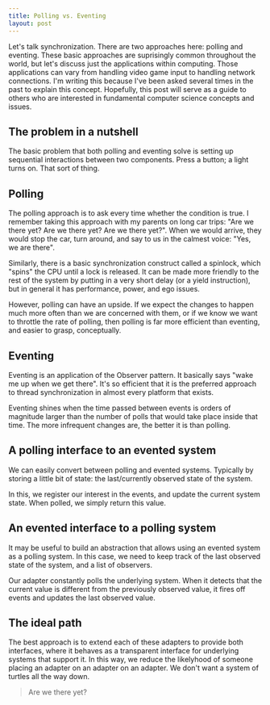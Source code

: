 ```yaml
---
title: Polling vs. Eventing
layout: post
---
```

Let's talk synchronization. There are two approaches here: polling and eventing. These basic approaches are suprisingly common throughout the world, but let's discuss just the applications within computing. Those applications can vary from handling video game input to handling network connections. I'm writing this because I've been asked several times in the past to explain this concept. Hopefully, this post will serve as a guide to others who are interested in fundamental computer science concepts and issues.

## The problem in a nutshell

The basic problem that both polling and eventing solve is setting up sequential interactions between two components. Press a button; a light turns on. That sort of thing.

## Polling

The polling approach is to ask every time whether the condition is true. I remember taking this approach with my parents on long car trips: "Are we there yet? Are we there yet? Are we there yet?". When we would arrive, they would stop the car, turn around, and say to us in the calmest voice: "Yes, we are there".

Similarly, there is a basic synchronization construct called a spinlock, which "spins" the CPU until a lock is released. It can be made more friendly to the rest of the system by putting in a very short delay (or a yield instruction), but in general it has performance, power, and ego issues.

However, polling can have an upside. If we expect the changes to happen much more often than we are concerned with them, or if we know we want to throttle the rate of polling, then polling is far more efficient than eventing, and easier to grasp, conceptually.

## Eventing

Eventing is an application of the Observer pattern. It basically says "wake me up when we get there". It's so efficient that it is the preferred approach to thread synchronization in almost every platform that exists.

Eventing shines when the time passed between events is orders of magnitude larger than the number of polls that would take place inside that time. The more infrequent changes are, the better it is than polling.

## A polling interface to an evented system

We can easily convert between polling and evented systems. Typically by storing a little bit of state: the last/currently observed state of the system.

In this, we register our interest in the events, and update the current system state. When polled, we simply return this value.

## An evented interface to a polling system

It may be useful to build an abstraction that allows using an evented system as a polling system. In this case, we need to keep track of the last observed state of the system, and a list of observers.

Our adapter constantly polls the underlying system. When it detects that the current value is different from the previously observed value, it fires off events and updates the last observed value.

## The ideal path

The best approach is to extend each of these adapters to provide both interfaces, where it behaves as a transparent interface for underlying systems that support it. In this way, we reduce the likelyhood of someone placing an adapter on an adapter on an adapter. We don't want a system of turtles all the way down.

> Are we there yet?